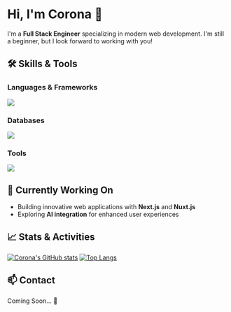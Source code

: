 # Hi, I'm Corona 👋

I'm a **Full Stack Engineer** specializing in modern web development. 
I'm still a beginner, but I look forward to working with you!


## 🛠 Skills & Tools

### Languages & Frameworks
![](https://skillicons.dev/icons?i=go,js,ts,vue,html,css,react,nextjs,nuxtjs,express)

### Databases
![](https://skillicons.dev/icons?i=mysql,mongodb,postgres)

### Tools
![](https://skillicons.dev/icons?i=git,github,tailwindcss,aws,postman,prisma,vscode,notion,discord)





## 🌱 Currently Working On
- Building innovative web applications with **Next.js** and **Nuxt.js**
- Exploring **AI integration** for enhanced user experiences

## 📈 Stats & Activities
[![Corona's GitHub stats](https://github-readme-stats.vercel.app/api?username=bskcorona-github&show_icons=true&theme=tokyonight)](https://github.com/anuraghazra/github-readme-stats)
[![Top Langs](https://github-readme-stats.vercel.app/api/top-langs/?username=bskcorona-github&layout=compact&theme=tokyonight)](https://github.com/anuraghazra/github-readme-stats)

## 📫 Contact
Coming Soon... 🚀
